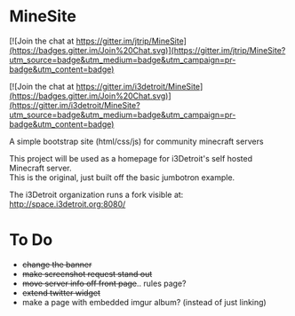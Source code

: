 # MineSite

[![Join the chat at https://gitter.im/jtrip/MineSite](https://badges.gitter.im/Join%20Chat.svg)](https://gitter.im/jtrip/MineSite?utm_source=badge&utm_medium=badge&utm_campaign=pr-badge&utm_content=badge)

[![Join the chat at https://gitter.im/i3detroit/MineSite](https://badges.gitter.im/Join%20Chat.svg)](https://gitter.im/i3detroit/MineSite?utm_source=badge&utm_medium=badge&utm_campaign=pr-badge&utm_content=badge)  
  
A simple bootstrap site (html/css/js) for community minecraft servers    
    
This project will be used as a homepage for i3Detroit's self hosted Minecraft server.  
This is the original, just built off the basic jumbotron example.  
  
The i3Detroit organization runs a fork visible at:  
http://space.i3detroit.org:8080/


To Do
=====
* ~~change the banner~~
* ~~make screenshot request stand out~~  
* ~~move server info off front page~~.. rules page?  
* ~~extend twitter widget~~  
* make a page with embedded imgur album? (instead of just linking)
